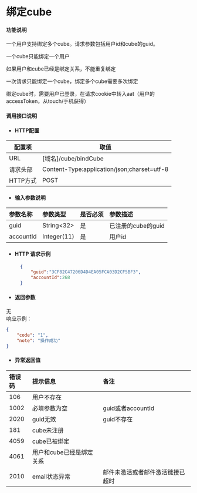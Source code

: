 # 绑定cube

#### 功能说明

一个用户支持绑定多个cube。请求参数包括用户id和cube的guid。

一个cube只能绑定一个用户

如果用户和cube已经是绑定关系，不能重复绑定

一次请求只能绑定一个cube，绑定多个cube需要多次绑定

绑定cube时，需要用户已登录，在请求cookie中转入aat（用户的accessToken，从touch/手机获得）

#### 调用接口说明

* #### HTTP配置

| 配置项 | 取值 |
| --- | --- |
| URL | \[域名\]/cube/bindCube |
| 请求头部 | Content-Type:application/json;charset=utf-8 |
| HTTP方式 | POST |

* #### 输入参数说明

| 参数名称 | 参数类型 | 是否必须 | 参数描述 |
| :--- | :--- | :--- | :--- |
| guid | String&lt;32&gt; | 是 | 已注册的cube的guid |
| accountId | Integer\(11\) | 是 | 用户id |

* #### HTTP 请求示例

  ```json
    {
        "guid":"3CF82C47206D4D4EA05FCA03D2CF5BF3",
        "accountId":268
    }
  ```
* #### 返回参数

无  
响应示例：

```json
{
    "code": "1",
    "note": "操作成功"
}
```

* #### 异常返回值

| 错误码 | 提示信息 | 备注 |
| :--- | :--- | :--- |
| 106 | 用户不存在 |  |
| 1002 | 必填参数为空 | guid或者accountId |
| 2020 | guid无效 | guid不存在 |
| 181 | cube未注册 |  |
| 4059 | cube已被绑定 |  |
| 4061 | 用户和cube已经是绑定关系 |  |
| 2010 | email状态异常 | 邮件未激活或者邮件激活链接已超时 |



